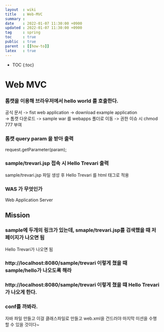 ```yaml
---
layout  : wiki
title   : Web-MVC
summary :
date    : 2022-01-07 11:30:00 +0900
updated : 2022-01-07 11:30:00 +0900
tag     : spring
toc     : true
public  : true
parent  : [[how-to]]
latex   : true
---
```

* TOC
{:toc}

# Web MVC

### 톰캣을 이용해 브라우저에서 hello world 를 호출한다.
공식 문서 -> fist web application -> download example application <br>
-> 톰캣 다운로드
-> sample war 를 webapps 폴더로 이동
-> 권한 이슈 시 chmod 777 부여

### 톰캣 query param 을 받아 출력
request.getParameter(param);

### sample/trevari.jsp 접속 시 Hello Trevari 출력
sample/trevari.jsp 파일 생성 후 Hello Trevari 를 html 태그로 적용

### WAS 가 무엇인가
Web Application Server

## Mission
### sample에 두개의 링크가 있는데, smaple/trevari.jsp를 검색했을 때 저 페이지가 나오면 됨
Hello Trevari가 나오면 됨
### http://localhost:8080/sample/trevari 이렇게 쳤을 때 sample/hello가 나오도록 해라
### http://localhost:8080/sample/trevari 이렇게 쳤을 떄 Hello Trevari가 나오게 한다.
### conf를 까봐라.
자바 파일 만들고 이걸 클래스파일로 만들고 web.xml을 건드러야 마지막 미션을 수행할 수 있을 것이다~
